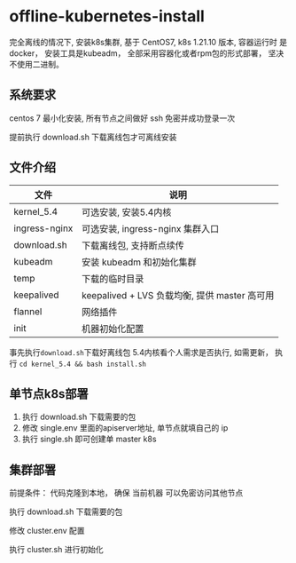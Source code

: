 # offline-kubernetes-install
完全离线的情况下, 安装k8s集群, 基于 CentOS7, k8s 1.21.10 版本, 容器运行时 是docker， 安装工具是kubeadm， 全部采用容器化或者rpm包的形式部署， 坚决不使用二进制。

## 系统要求

centos 7 最小化安装, 所有节点之间做好 ssh 免密并成功登录一次

提前执行 download.sh 下载离线包才可离线安装

## 文件介绍


| 文件               | 说明                                   |
| ------------------ | -------------------------------------- |
| kernel_5.4    | 可选安装, 安装5.4内核                      |
| ingress-nginx        | 可选安装, ingress-nginx 集群入口               |
| download.sh      | 下载离线包, 支持断点续传               |
| kubeadm          |  安装 kubeadm 和初始化集群        |
|temp|下载的临时目录|
|keepalived|keepalived + LVS 负载均衡, 提供 master 高可用|
|flannel|网络插件|
|init|机器初始化配置|


事先执行`download.sh`下载好离线包
5.4内核看个人需求是否执行, 如需更新， 执行 `cd kernel_5.4 && bash install.sh`

## 单节点k8s部署

1. 执行 download.sh 下载需要的包
2. 修改 single.env 里面的apiserver地址, 单节点就填自己的 ip
3. 执行 single.sh 即可创建单 master k8s

## 集群部署

前提条件： 代码克隆到本地， 确保 当前机器 可以免密访问其他节点

执行 download.sh 下载需要的包

修改 cluster.env 配置

执行 cluster.sh 进行初始化

